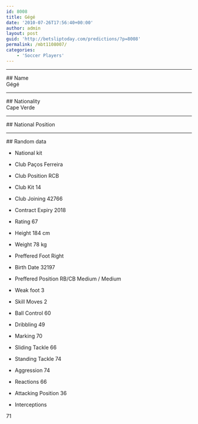 ```yaml
---
id: 8008
title: Gégé
date: '2010-07-26T17:56:40+00:00'
author: admin
layout: post
guid: 'http://betsliptoday.com/predictions/?p=8008'
permalink: /mbt1108007/
categories:
    - 'Soccer Players'
---
```


- - - - - -

\## Name  
 Gégé

- - - - - -

\## Nationality  
 Cape Verde

- - - - - -

\## National Position

- - - - - -

\## Random data

- National kit
- Club
 Paços Ferreira

- Club Position
 RCB

- Club Kit
 14

- Club Joining
 42766

- Contract Expiry
 2018

- Rating
 67

- Height
 184 cm

- Weight
 78 kg

- Preffered Foot
 Right

- Birth Date
 32197

- Preffered Position
 RB/CB Medium / Medium

- Weak foot
 3

- Skill Moves
 2

- Ball Control
 60

- Dribbling
 49

- Marking
 70

- Sliding Tackle
 66

- Standing Tackle
 74

- Aggression
 74

- Reactions
 66

- Attacking Position
 36

- Interceptions

 71